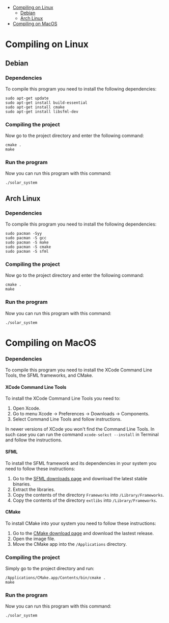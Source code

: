 * [Compiling on Linux](#compiling-on-linux)
  * [Debian](#debian)
  * [Arch Linux](#arch-linux)
* [Compiling on MacOS](#compiling-on-macos)

# Compiling on Linux

## Debian

### Dependencies

To compile this program you need to install the following dependencies:

```
sudo apt-get update
sudo apt-get install build-essential
sudo apt-get install cmake
sudo apt-get install libsfml-dev
```

### Compiling the project

Now go to the project directory and enter the following command:

```
cmake .
make
```

### Run the program

Now you can run this program with this command:

```
./solar_system
```

## Arch Linux

### Dependencies

To compile this program you need to install the following dependencies:

```
sudo pacman -Syy
sudo pacman -S gcc
sudo pacman -S make
sudo pacman -S cmake
sudo pacman -S sfml
```

### Compiling the project

Now go to the project directory and enter the following command:

```
cmake .
make
```

### Run the program

Now you can run this program with this command:

```
./solar_system
```

# Compiling on MacOS

### Dependencies

To compile this program you need to install the XCode Command Line Tools, the SFML frameworks, and CMake.

#### XCode Command Line Tools

To install the XCode Command Line Tools you need to:

1. Open Xcode.
2. Go to menu Xcode -> Preferences -> Downloads -> Components.
3. Select Command Line Tools and follow instructions.

In newer versions of XCode you won't find the Command Line Tools. In such case you can run the command `xcode-select --install` in Terminal and follow the instructions.

#### SFML

To install the SFML framework and its dependencies in your system you need to follow these instructions:

1. Go to the [SFML downloads page](https://www.sfml-dev.org/download.php) and download the latest stable binaries.
2. Extract the libraries.
3. Copy the contents of the directory `Frameworks` into `/Library/Frameworks`.
4. Copy the contents of the directory `extlibs` into `/Library/Frameworks`.

#### CMake

To install CMake into your system you need to follow these instructions:

1. Go to the [CMake download page](https://cmake.org/download/) and download the lastest release.
2. Open the image file.
3. Move the CMake app into the `/Applications` directory.

### Compiling the project

Simply go to the project directory and run:

```
/Applications/CMake.app/Contents/bin/cmake .
make
```

### Run the program

Now you can run this program with this command:

```
./solar_system
```

